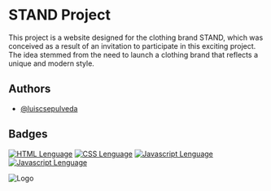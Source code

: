 
# STAND Project

This project is a website designed for the clothing brand STAND, which was conceived as a result of an invitation to participate in this exciting project. The idea stemmed from the need to launch a clothing brand that reflects a unique and modern style.


## Authors

- [@luiscsepulveda](https://github.com/luiscsepulveda)


## Badges



[![HTML Lenguage](https://img.shields.io/badge/Lenguage-HTML-blue)](https://choosealicense.com/licenses/mit/)
[![CSS Lenguage](https://img.shields.io/badge/Lenguage-CSS-green)](https://choosealicense.com/licenses/mit/)
[![Javascript Lenguage](https://img.shields.io/badge/Lenguage-Javascript-yellow)](https://choosealicense.com/licenses/mit/)
[![Javascript Lenguage](https://img.shields.io/badge/Framework-Bootstrap-purple)](https://choosealicense.com/licenses/mit/)


![Logo](https://i.ibb.co/vsSsB4p/Asset-19-ARROW0black.png)

